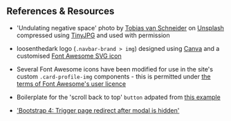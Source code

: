 ## References & Resources

* 'Undulating negative space' photo by <a href="https://unsplash.com/@vanschneider?utm_source=unsplash&utm_medium=referral&utm_content=creditCopyText">Tobias van Schneider</a> on <a href="https://unsplash.com/?utm_source=unsplash&utm_medium=referral&utm_content=creditCopyText">Unsplash</a> compressed using [TinyJPG](https://tinyjpg.com/) and used with permission

* loosenthedark logo (`.navbar-brand > img`) designed using [Canva](https://t.co/4M8BxU5BYW?amp=1) and a customised [Font Awesome SVG icon](https://fontawesome.com/icons/laptop-code?style=solid)

* Several Font Awesome icons have been modified for use in the site's custom `.card-profile-img` components - this is permitted under [the terms of Font Awesome's user licence](https://fontawesome.com/license)

* Boilerplate for the 'scroll back to top' `button` adpated from [this example](https://bbbootstrap.com/snippets/simple-back-top-smooth-scroll-17111555)

* ['Bootstrap 4: Trigger page redirect after modal is hidden'](https://elennion.wordpress.com/2018/10/04/bootstrap-4-trigger-page-redirect-after-modal-is-hidden/)
